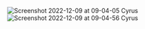 ![Screenshot 2022-12-09 at 09-04-05 Cyrus](https://user-images.githubusercontent.com/61042997/206743283-f64a2157-c95f-4b29-a1cd-1da44bde0046.png)
![Screenshot 2022-12-09 at 09-04-56 Cyrus](https://user-images.githubusercontent.com/61042997/206743279-eb0aa1e6-fffc-4343-9a30-ed1f5c5d7677.png)
